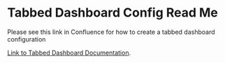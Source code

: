 # Tabbed Dashboard Config Read Me

Please see this link in Confluence for how to create a tabbed dashboard configuration

[Link to Tabbed Dashboard Documentation](https://qventus.atlassian.net/l/cp/UH37Db4o).
